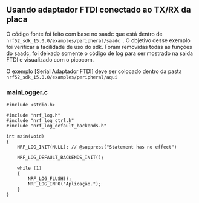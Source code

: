 ## Usando adaptador FTDI conectado ao TX/RX da placa
O código fonte foi feito com base no saadc que está dentro de
```nrf52_sdk_15.0.0/examples/peripheral/saadc ```. 
O objetivo desse exemplo foi verificar a facilidade de uso do sdk. Foram removidas todas as funções do saadc, foi deixado somente o código de log para ser mostrado na saida FTDI e visualizado com o picocom.

O exemplo [Serial Adaptador FTDI] deve ser colocado dentro da pasta ```nrf52_sdk_15.0.0/examples/peripheral/aqui ```

### mainLogger.c

```
#include <stdio.h>

#include "nrf_log.h"
#include "nrf_log_ctrl.h"
#include "nrf_log_default_backends.h"

int main(void)
{
    NRF_LOG_INIT(NULL); // @suppress("Statement has no effect")

    NRF_LOG_DEFAULT_BACKENDS_INIT();

    while (1)
    {
        NRF_LOG_FLUSH();
        NRF_LOG_INFO("Aplicação.");
    }
}
```
    